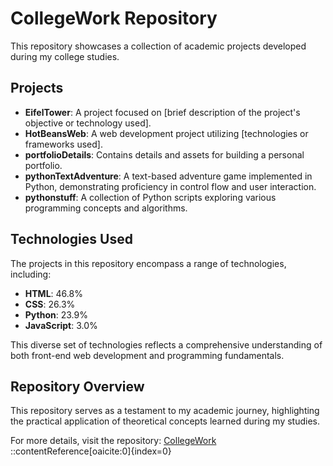 # CollegeWork Repository

This repository showcases a collection of academic projects developed during my college studies.

## Projects

- **EifelTower**: A project focused on [brief description of the project's objective or technology used].
- **HotBeansWeb**: A web development project utilizing [technologies or frameworks used].
- **portfolioDetails**: Contains details and assets for building a personal portfolio.
- **pythonTextAdventure**: A text-based adventure game implemented in Python, demonstrating proficiency in control flow and user interaction.
- **pythonstuff**: A collection of Python scripts exploring various programming concepts and algorithms.

## Technologies Used

The projects in this repository encompass a range of technologies, including:

- **HTML**: 46.8%
- **CSS**: 26.3%
- **Python**: 23.9%
- **JavaScript**: 3.0%

This diverse set of technologies reflects a comprehensive understanding of both front-end web development and programming fundamentals.

## Repository Overview

This repository serves as a testament to my academic journey, highlighting the practical application of theoretical concepts learned during my studies.

For more details, visit the repository: [CollegeWork](https://github.com/SesifredoDev/CollegeWork)
::contentReference[oaicite:0]{index=0}
 
